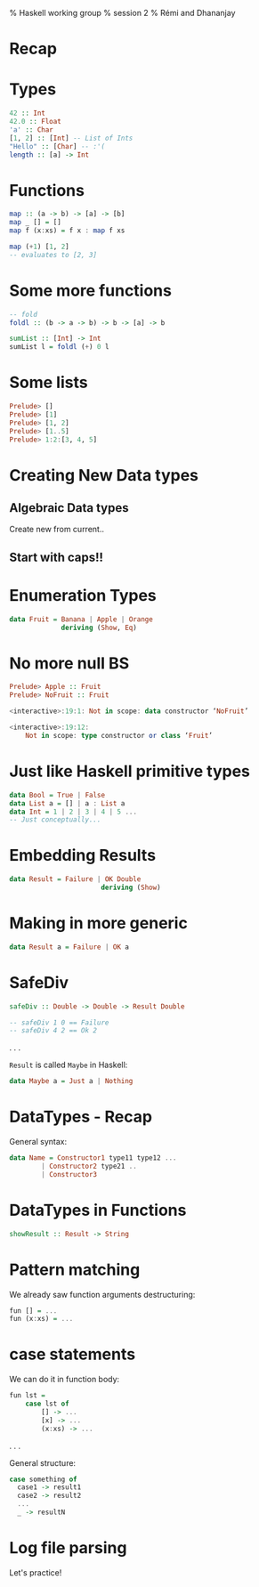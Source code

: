 % Haskell working group
% session 2
% Rémi and Dhananjay

# Recap

# Types

```haskell
42 :: Int
42.0 :: Float
'a' :: Char
[1, 2] :: [Int] -- List of Ints
"Hello" :: [Char] -- :'(
length :: [a] -> Int
```

# Functions

```haskell
map :: (a -> b) -> [a] -> [b]
map _ [] = []
map f (x:xs) = f x : map f xs

map (+1) [1, 2]
-- evaluates to [2, 3]
```

# Some more functions

```haskell
-- fold
foldl :: (b -> a -> b) -> b -> [a] -> b

sumList :: [Int] -> Int
sumList l = foldl (+) 0 l
```

# Some lists

```haskell
Prelude> []
Prelude> [1]
Prelude> [1, 2]
Prelude> [1..5]
Prelude> 1:2:[3, 4, 5]
```

# Creating New Data types

## Algebraic Data types

Create new from current..

## Start with caps!!

# Enumeration Types

```haskell
data Fruit = Banana | Apple | Orange
             deriving (Show, Eq)
```

# No more null BS

```haskell
Prelude> Apple :: Fruit
Prelude> NoFruit :: Fruit

<interactive>:19:1: Not in scope: data constructor ‘NoFruit’

<interactive>:19:12:
    Not in scope: type constructor or class ‘Fruit’
```

# Just like Haskell primitive types

```haskell
data Bool = True | False
data List a = [] | a : List a
data Int = 1 | 2 | 3 | 4 | 5 ...
-- Just conceptually...
```

# Embedding Results

```haskell
data Result = Failure | OK Double
                       deriving (Show)
```

# Making in more generic

```haskell
data Result a = Failure | OK a
```

# SafeDiv

```haskell
safeDiv :: Double -> Double -> Result Double

-- safeDiv 1 0 == Failure
-- safeDiv 4 2 == Ok 2
```

. . .

`Result` is called `Maybe` in Haskell:

```haskell
data Maybe a = Just a | Nothing
```

# DataTypes - Recap

General syntax:

```haskell
data Name = Constructor1 type11 type12 ...
        | Constructor2 type21 ..
        | Constructor3
```

# DataTypes in Functions

```haskell
showResult :: Result -> String
```

# Pattern matching

We already saw function arguments destructuring:

```haskell
fun [] = ...
fun (x:xs) = ...
```

# case statements

We can do it in function body:

```haskell
fun lst =
    case lst of
        [] -> ...
        [x] -> ...
        (x:xs) -> ...
```

. . .

General structure:

```haskell
case something of
  case1 -> result1
  case2 -> result2
  ...
  _ -> resultN
```

# Log file parsing

Let's practice!
